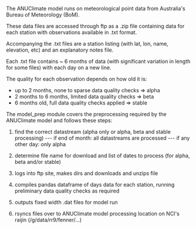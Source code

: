 The ANUClimate model runs on meteorological point data from Australia's Bureau of Meteorology (BoM).  

These data files are accessed through ftp as a .zip file containing data for each station with observations available in .txt format.

Accompanying the .txt files are a station listing (with lat, lon, name, elevation, etc) and an explanatory notes file.

Each .txt file contains ~ 6 months of data (with significant variation in length for some files) with each day on a new line.

The quality for each observation depends on how old it is:
- up to 2 months, none to sparse data quality checks => alpha
- 2 months to 6 months, limited data quality checks => beta
- 6 months old, full data quality checks applied => stable

The model_prep module covers the preprocessing required by the ANUClimate model and follows these steps:
1. find the correct datastream (alpha only or alpha, beta and stable processing)
--- if end of month: all datastreams are processed
--- if any other day: only alpha

2. determine file name for download and list of dates to process (for alpha, beta and/or stable)

3. logs into ftp site, makes dirs and downloads and unzips file

4. compiles pandas dataframe of days data for each station, running preliminary data quality checks as required

5. outputs fixed width .dat files for model run

6. rsyncs files over to ANUClimate model processing location on NCI's raijin (/g/data/rr9/fenner/...)

